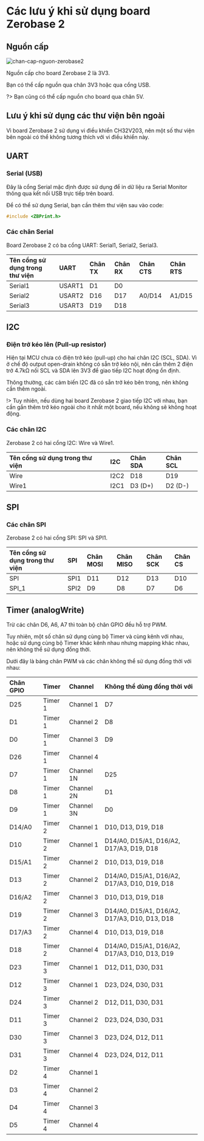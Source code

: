 <br>
<br>
<br>

# Các lưu ý khi sử dụng board Zerobase 2

## Nguồn cấp

![chan-cap-nguon-zerobase2](https://cdn.chipstack.vn/zerobase2/quickstart/chan-cap-nguon-zerobase2.png "chan-cap-nguon-zerobase2.png]")

Nguồn cấp cho board Zerobase 2 là 3V3.

Bạn có thể cấp nguồn qua chân 3V3 hoặc qua cổng USB.

?> Bạn cũng có thể cấp nguồn cho board qua chân 5V.

## Lưu ý khi sử dụng các thư viện bên ngoài

Vì board Zerobase 2 sử dụng vi điều khiển CH32V203, nên một số thư viện bên ngoài có thể không tương thích với vi điều khiển này.

## UART

### Serial (USB)

Đây là cổng Serial mặc định được sử dụng để in dữ liệu ra Serial Monitor thông qua kết nối USB trực tiếp trên board.

Để có thể sử dụng Serial, bạn cần thêm thư viện sau vào code:

 ```cpp
#include <ZBPrint.h>
```

### Các chân Serial

Board Zerobase 2 có ba cổng UART: Serial1, Serial2, Serial3.

| Tên cổng sử dụng trong thư viện | UART |Chân TX | Chân RX | Chân CTS | Chân RTS |
|:--|:--|:--| :--| :--| :--|
| Serial1 | USART1 | D1 | D0 |||
| Serial2 | USART2| D16 | D17 | A0/D14| A1/D15 |
| Serial3 | USART3 | D19 | D18 |||


## I2C
### Điện trở kéo lên (Pull-up resistor)

Hiện tại MCU chưa có điện trở kéo (pull-up) cho hai chân I2C (SCL, SDA). Vì ở chế độ output open-drain không có sẵn trở kéo nội, nên cần thêm 2 điện trở 4.7kΩ nối SCL và SDA lên 3V3 để giao tiếp I2C hoạt động ổn định.

Thông thường, các cảm biến I2C đã có sẵn trở kéo bên trong, nên không cần thêm ngoài.

!> Tuy nhiên, nếu dùng hai board Zerobase 2 giao tiếp I2C với nhau, bạn cần gắn thêm trở kéo ngoài cho ít nhất một board, nếu không sẽ không hoạt động.

### Các chân I2C

Zerobase 2 có hai cổng I2C: Wire và Wire1.

| Tên cổng sử dụng trong thư viện | I2C | Chân SDA | Chân SCL |
| :--|:--|:--| :--|
| Wire | I2C2 | D18 | D19 |
| Wire1 | I2C1 | D3 (D+) | D2 (D-) |

## SPI

### Các chân SPI

Zerobase 2 có hai cổng SPI: SPI và SPI1.

| Tên cổng sử dụng trong thư viện | SPI | Chân MOSI | Chân MISO | Chân SCK | Chân CS |
| :--|:--|:--| :--| :--| :--|
| SPI | SPI1 | D11 | D12 | D13 | D10 |
| SPI_1 | SPI2 | D9 | D8 | D7 | D6 |

## Timer (analogWrite)

Trừ các chân D6, A6, A7 thì toàn bộ chân GPIO đều hỗ trợ PWM.

Tuy nhiên, một số chân sử dụng cùng bộ Timer và cùng kênh với nhau, hoặc sử dụng cùng bộ Timer khác kênh nhau nhưng mapping khác nhau, nên không thể sử dụng đồng thời.

Dưới đây là bảng chân PWM và các chân không thể sử dụng đồng thời với nhau:

| Chân GPIO | Timer | Channel | Không thể dùng đồng thời với |
|:--|:--|:--|:--|
| D25 | Timer 1 | Channel 1 | D7 |
| D1 | Timer 1 | Channel 2 | D8 |
| D0 | Timer 1 | Channel 3 | D9 |
| D26 | Timer 1 | Channel 4 | |
| D7 | Timer 1 | Channel 1N | D25 |
| D8 | Timer 1 | Channel 2N | D1 |
| D9 | Timer 1 | Channel 3N | D0 |
| D14/A0 | Timer 2 | Channel 1 | D10, D13, D19, D18 |
| D10 | Timer 2 | Channel 1 | D14/A0, D15/A1, D16/A2, D17/A3, D19, D18 |
| D15/A1 | Timer 2 | Channel 2 | D10, D13, D19, D18 |
| D13 | Timer 2 | Channel 2 | D14/A0, D15/A1, D16/A2, D17/A3, D10, D19, D18 |
| D16/A2 | Timer 2 | Channel 3 | D10, D13, D19, D18 |
| D19 | Timer 2 | Channel 3 | D14/A0, D15/A1, D16/A2, D17/A3, D10, D13, D18 |
| D17/A3 | Timer 2 | Channel 4 | D10, D13, D19, D18 |
| D18 | Timer 2 | Channel 4 | D14/A0, D15/A1, D16/A2, D17/A3, D10, D13, D19 |
| D23 | Timer 3 | Channel 1 | D12, D11, D30, D31 |
| D12 | Timer 3 | Channel 1 | D23, D24, D30, D31 |
| D24 | Timer 3 | Channel 2 | D12, D11, D30, D31 |
| D11 | Timer 3 | Channel 2 | D23, D24, D30, D31 |
| D30 | Timer 3 | Channel 3 | D23, D24, D12, D11 |
| D31 | Timer 3 | Channel 4 | D23, D24, D12, D11 |
| D2 | Timer 4 | Channel 1 | |
| D3 | Timer 4 | Channel 2 | |
| D4 | Timer 4 | Channel 3 | |
| D5 | Timer 4 | Channel 4 | |